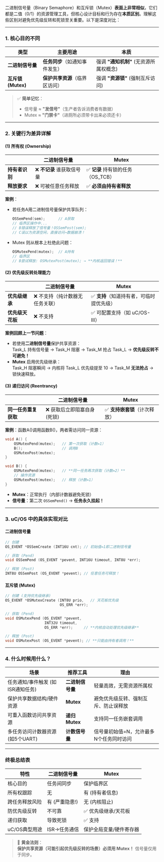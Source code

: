 二进制信号量（Binary Semaphore）和互斥锁（Mutex）**表面上非常相似**，它们都是二值（0/1）的资源管理工具，但核心设计目标和行为存在**本质区别**。理解这些区别对避免优先级反转和死锁至关重要。以下是深度对比：

---

### **1. 核心目的不同**
| **类型**          | 主要用途                          | 本质                              |
|--------------------|-----------------------------------|-----------------------------------|
| **二进制信号量**  | **任务同步**（如通知事件发生）    | 强调 **"通知机制"** (无资源所属权概念) |
| **互斥锁 (Mutex)** | **保护共享资源**（临界区访问）    | 强调 **"资源锁"** (强制互斥访问)      |

> ✅ **简单记忆**：  
> - 信号量 ≈ **"发信号"**（生产者告诉消费者有数据）  
> - Mutex ≈ **"门禁卡"**（进厕所必须带卡出来必须还卡）  

---

### **2. 关键行为差异详解**
#### **(1) 所有权 (Ownership)**
|                  | 二进制信号量               | Mutex                         |
|------------------|--------------------------|-------------------------------|
| **持有者识别**   | ❌ **不记录** 谁获取信号量 | ✅ **记录** 持有锁的任务（OS_TCB） |
| **释放要求**     | ❌ 可被任意任务释放       | ✅ **必须由持有者释放**          |

**案例**：  
- 若任务A用二进制信号量保护共享队列：  
  ```c
  OSSemPend(sem);      // A获取
  // 临界区操作中...
  // B错误释放了信号量！OSSemPost(sem); 
  // C误以为资源空闲，直接访问→数据崩溃！
  ```
- Mutex 则从根本上杜绝此问题：  
  ```c
  OSMutexPend(mutex);  // A持有
  // 临界区
  // B尝试释放: OSMutexPost(mutex); → **内核返回错误！**
  ```

#### **(2) 优先级反转处理能力**
|                  | 二进制信号量                  | Mutex                                |
|------------------|-----------------------------|--------------------------------------|
| **优先级继承**   | ❌ 不支持（纯计数器无任务关联） | ✅ **支持**（知道持有者，可临时提优先级） |
| **优先级天花板** | ❌ 不支持                    | ✅ 可配置支持（如 uC/OS-III）          |

**案例回顾上一节问题**：  
- 若使用**二进制信号量**保护共享资源：  
  Task_L 持有信号量 → Task_H 阻塞 → Task_M 抢占 Task_L → **优先级反转不可避免！**  
- **Mutex** 启用优先级继承：  
  Task_H 阻塞瞬间 → 内核将 Task_L 优先级提至 10 → Task_M **无法抢占** → 锁快速释放。

#### **(3) 递归访问 (Reentrancy)**
|                  | 二进制信号量                  | Mutex                     |
|------------------|-----------------------------|---------------------------|
| **同一任务重复获取** | ❌ 获取后立即阻塞自身 (死锁)  | ✅ **支持嵌套锁**（计次释放） |

**案例**：函数A()调用函数B()，两者需访问同一资源：  
```c
void A() {
    OSMutexPend(mutex);   // 第一次获取（计数=1）
    B();                  // 调用B
    OSMutexPost(mutex); 
}

void B() {
    OSMutexPend(mutex);   // **同一任务再次获取（计数=2）**
    // 操作资源
    OSMutexPost(mutex);   // 释放（计数=1）
}
```
- **Mutex**：正常执行（内部计数器避免死锁）  
- **信号量**：第二次 `OSSemPend()` → **任务永久挂起！**

---

### **3. uC/OS 中的具体实现对比**
#### 二进制信号量
```c
// 创建
OS_EVENT *OSSemCreate (INT16U cnt); // 初始值=1即二进制信号量

// 获取 (Pend)
void OSSemPend (OS_EVENT *pevent, INT16U timeout, INT8U *err);

// 释放 (Post)
INT8U OSSemPost (OS_EVENT *pevent); // 任意任务可释放！
```

#### 互斥锁 (Mutex)
```c
// 创建 (支持优先级继承)
OS_EVENT *OSMutexCreate (INT8U prio,   // 天花板优先级 
                         OS_ERR *err);

// 获取 (Pend)
void OSMutexPend (OS_EVENT *pevent, 
                  INT32U timeout, 
                  OS_ERR *err);     // **内核自动处理优先级继承**

// 释放 (Post) 
void OSMutexPost (OS_EVENT *pevent); // **只能由持有者调用！**
```

---

### **4. 什么时候用什么？**
| **场景**                          | 推荐工具               | 理由                                               |
|-----------------------------------|------------------------|--------------------------------------------------|
| 任务通知/事件触发 (如ISR通知任务) | **二进制信号量**       | 轻量高效，无需资源所属权                          |
| 保护共享数据结构/硬件资源         | **Mutex**              | 避免优先级反转、强制互斥、防止误释放               |
| 可重入函数访问共享资源            | **递归Mutex**          | 支持同一任务嵌套调用                              |
| 多任务访问计数器资源 (如5个UART) | **计数信号量**         | 信号量初始值=N，允许最多N个任务同时访问            |

---

### **终极总结表**
| **特性**             | 二进制信号量          | Mutex                   |
|----------------------|-----------------------|-------------------------|
| 核心目的             | 任务间同步            | 保护临界区              |
| 所有权跟踪           | 无                    | 有 (持有者信息)         |
| 跨任务释放风险       | 有 (严重隐患!)        | 无 (内核阻止)           |
| 防优先级反转         | 不可靠                | ✅ 优先级继承/天花板     |
| 递归获取             | 导致死锁              | ✅ 支持                 |
| uC/OS典型用途        | ISR->任务通信         | 保护全局变量/硬件寄存器 |

> 🔧 **黄金法则**：  
> **保护共享资源（可能引起优先级反转的场景）必须用 Mutex！** 信号量仅用于同步。